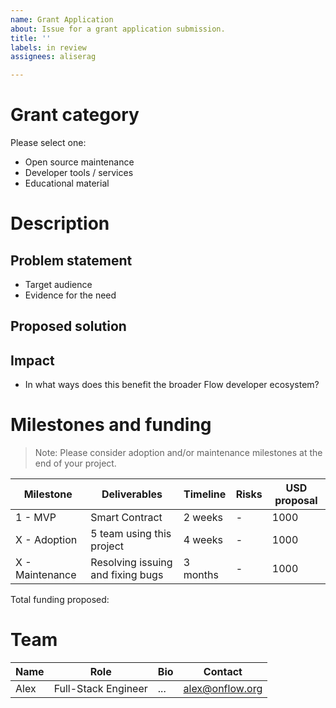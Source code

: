```yaml
---
name: Grant Application
about: Issue for a grant application submission.
title: ''
labels: in review
assignees: aliserag

---
```


# <Project name>

# Grant category

Please select one:

- Open source maintenance
- Developer tools / services
- Educational material

# Description

## Problem statement

- Target audience
- Evidence for the need

## Proposed solution

## Impact

- In what ways does this benefit the broader Flow developer ecosystem?

# Milestones and funding

> Note: Please consider adoption and/or maintenance milestones at the end of your project.

| Milestone | Deliverables   | Timeline | Risks                   | USD proposal |
| --------- | -------------- | -------- | ----------------------- | -------------- |
| 1 - MVP   | Smart Contract | 2 weeks  | - | 1000           |
| X - Adoption   | 5 team using this project | 4 weeks  | - | 1000           |
| X - Maintenance   | Resolving issuing and fixing bugs | 3 months  | - | 1000           |

Total funding proposed: <total USD amount>
  
# Team

| Name | Role                | Bio | Contact         |
| ---- | ------------------- | --- | --------------- |
| Alex | Full-Stack Engineer | ... | alex@onflow.org |
